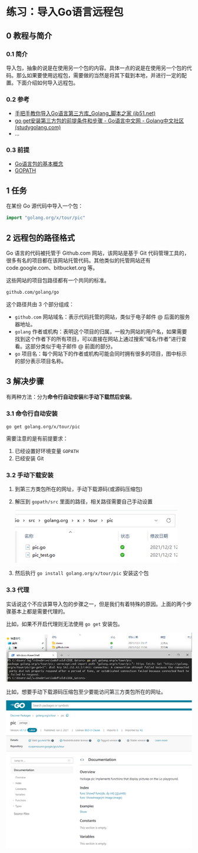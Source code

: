 # 练习：导入Go语言远程包

## 0 教程与简介

### 0.1 简介

导入包，抽象的说是在使用另一个包的内容。具体一点的说是在使用另一个包的代码。那么如果要使用远程包，需要做的当然是将其下载到本地，并进行一定的配置。下面介绍如何导入远程包。

### 0.2 参考

- [手把手教你导入Go语言第三方库_Golang_脚本之家 (jb51.net)](https://www.jb51.net/article/218754.htm)
- [go get安装第三方包的前提条件和步骤 - Go语言中文网 - Golang中文社区 (studygolang.com)](https://studygolang.com/articles/5840)
- ...

### 0.3 前提

- [Go语言包的基本概念](Go语言包的基本概念.md)
- [GOPATH](GOPATH.md)

## 1 任务

在某份 Go 源代码中导入一个包：

```go
import "golang.org/x/tour/pic"
```

## 2 远程包的路径格式

Go 语言的代码被托管于 Github.com 网站，该网站是基于 Git 代码管理工具的，很多有名的项目都在该网站托管代码。其他类似的托管网站还有 code.google.com、bitbucket.org 等。

这些网站的项目包路径都有一个共同的标准。

```html
github.com/golang/go
```

这个路径共由 3 个部分组成：

- `github.com` 网站域名：表示代码托管的网站，类似于电子邮件 @ 后面的服务器地址。
- `golang` 作者或机构：表明这个项目的归属，一般为网站的用户名，如果需要找到这个作者下的所有项目，可以直接在网站上通过搜索“域名/作者”进行查看。这部分类似于电子邮件 @ 前面的部分。
- `go` 项目名：每个网站下的作者或机构可能会同时拥有很多的项目，图中标示的部分表示项目名称。

## 3 解决步骤

有两种方法：分为**命令行自动安装**和**手动下载然后安装**。

### 3.1 命令行自动安装

```shell
go get golang.org/x/tour/pic
```

需要注意的是有前提要求：

1. 已经设置好环境变量 `GOPATH`
2. 已经安装 Git

### 3.2 手动下载安装

1. 到第三方类包所在的网址，手动下载源码(或源码压缩包)

2. 解压到 `gopath/src` 里面的路径，相关路径需要自己手动设置

   ![手动设置路径][手动设置路径]

3. 然后执行 `go install golang.org/x/tour/pic` 安装这个包

### 3.3 代理

实话说这个不应该算导入包的步骤之一，但是我们有着特殊的原因。上面的两个步骤基本上都是需要代理的。

比如，如果不开启代理则无法使用 `go get` 安装包。

![go_get_超时][go_get_超时]

比如，想要手动下载源码压缩包至少要能访问第三方类包所在的网址。

![pic包网址][pic包网址]

<!-- 图片 -->

[手动设置路径]:../.assets/手动设置路径.png
[手动设置路径]:https://typora-1304621073.cos.ap-guangzhou.myqcloud.com/typora/%E6%89%8B%E5%8A%A8%E8%AE%BE%E7%BD%AE%E8%B7%AF%E5%BE%84.png

[go_get_超时]:../.assets/go_get_超时.png

[go_get_超时]:https://typora-1304621073.cos.ap-guangzhou.myqcloud.com/typora/go_get_%E8%B6%85%E6%97%B6.png

[pic包网址]:../.assets/pic包网址.png
[pic包网址]:https://typora-1304621073.cos.ap-guangzhou.myqcloud.com/typora/pic%E5%8C%85%E7%BD%91%E5%9D%80.png
